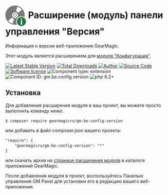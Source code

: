 # <img src="https://raw.githubusercontent.com/gearmagicru/gm-be-config-version/refs/heads/master/assets/images/icon.svg" width="64px" height="64px" align="absmiddle"> Расширение (модуль) панели управления "Версия"

Информация о версии веб-приложения GearMagic.

Этот модуль является расширением для [модуля "Конфигурация"](https://github.com/gearmagicru/gm-be-config).

[![Latest Stable Version](https://img.shields.io/packagist/v/gearmagicru/gm-be-config-version.svg)](https://packagist.org/packages/gearmagicru/gm-be-config-version)
[![Total Downloads](https://img.shields.io/packagist/dt/gearmagicru/gm-be-config-version.svg)](https://packagist.org/packages/gearmagicru/gm-be-config-version)
[![Author](https://img.shields.io/badge/author-anton.tivonenko@gmail.com-blue.svg)](mailto:anton.tivonenko@gmail.com)
[![Source Code](https://img.shields.io/badge/source-gearmagicru/gm--be--config--version-blue.svg)](https://github.com/gearmagicru/gm-be-config-version)
[![Software license](https://img.shields.io/badge/license-MIT-brightgreen.svg)](https://github.com/gearmagicru/gm-be-config-version/blob/master/LICENSE)
![Component type: extension](https://img.shields.io/badge/component%20type-extension-green.svg)
![Component ID: gm.be.config.version](https://img.shields.io/badge/component%20id-gm.be.config.version-green.svg)
![php 8.2+](https://img.shields.io/badge/php-min%208.2-red.svg)

## Установка

Для добавления расширения модуля в ваш проект, вы можете просто выполнить команду ниже:

```
$ composer require gearmagicru/gm-be-config-version
```

или добавить в файл composer.json вашего проекта:
```
"require": {
    "gearmagicru/gm-be-config-version": "*"
}
```
или скачать архив на [странице расширения модуля](https://apps.gearmagic.ru/component/gm-be-config-version) в каталоге приложений GearMagic.

После добавления модуля в проект, воспользуйтесь Панелью управления GM Panel для установки его в редакцию вашего веб-приложения.
